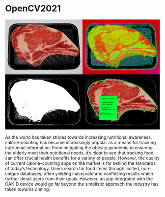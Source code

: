 # OpenCV2021

<img src="https://github.com/isaranwrap/OpenCV2021/blob/main/phase1/images/steak-final.png" alt="drawing" width="640" height = "360"/>

As the world has taken strides towards increasing nutritional awareness, calorie-counting has become increasingly popular as a means for tracking nutritional information. From mitigating the obesity pandemic to ensuring the elderly meet their nutritional needs, it’s clear to see that tracking food can offer crucial health benefits for a variety of people. However, the quality of current calorie-counting apps on the market is far behind the standards of today’s technology. Users search for food items through limited, non-unique databases, often yielding inaccurate and conflicting results which further derail users from their goals. However, an app integrated with the OAK-D device would go far beyond the simplistic approach the industry has taken towards dieting. 

